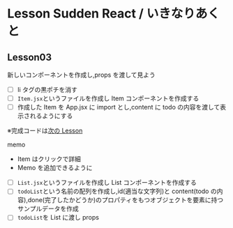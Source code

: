 # Lesson Sudden React / いきなりあくと

## Lesson03

新しいコンポーネントを作成し,props を渡して見よう

- [ ] li タグの黒ポチを消す
- [ ] `Item.jsx`というファイルを作成し Item コンポーネントを作成する
- [ ] 作成した Item を App.jsx に import とし,content に todo の内容を渡して表示されるようにする

※完成コードは[次の Lesson](./lesson04)

memo

- Item はクリックで詳細
- Memo を追加できるように
- [ ] `List.jsx`というファイルを作成し List コンポーネントを作成する
- [ ] `todoList`という名前の配列を作成し,id(適当な文字列)と content(todo の内容),done(完了したかどうか)のプロパティをもつオブジェクトを要素に持つサンプルデータを作成
- [ ] `todoList`を List に渡し props
